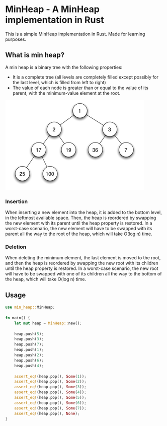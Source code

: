 # MinHeap - A MinHeap implementation in Rust

This is a simple MinHeap implementation in Rust. Made for learning purposes.

## What is min heap?

A min heap is a binary tree with the following properties:

- It is a complete tree (all levels are completely filled except possibly for the last level, which is filled from left to right)
- The value of each node is greater than or equal to the value of its parent, with the minimum-value element at the root.

![Min Heap](docs/Min-heap.png)

### Insertion

When inserting a new element into the heap, it is added to the bottom level, in the leftmost available space. Then, the heap is reordered by swapping the new element with its parent until the heap property is restored.
In a worst-case scenario, the new element will have to be swapped with its parent all the way to the root of the heap, which will take O(log n) time.

### Deletion

When deleting the minimum element, the last element is moved to the root, and then the heap is reordered by swapping the new root with its children until the heap property is restored.
In a worst-case scenario, the new root will have to be swapped with one of its children all the way to the bottom of the heap, which will take O(log n) time.

## Usage

```rust
use min_heap::MinHeap;

fn main() {
    let mut heap = MinHeap::new();
    
    heap.push(5);
    heap.push(3);
    heap.push(7);
    heap.push(1);
    heap.push(2);
    heap.push(6);
    heap.push(4);

    assert_eq!(heap.pop(), Some(1));
    assert_eq!(heap.pop(), Some(2));
    assert_eq!(heap.pop(), Some(3));
    assert_eq!(heap.pop(), Some(4));
    assert_eq!(heap.pop(), Some(5));
    assert_eq!(heap.pop(), Some(6));
    assert_eq!(heap.pop(), Some(7));
    assert_eq!(heap.pop(), None);
}
```
